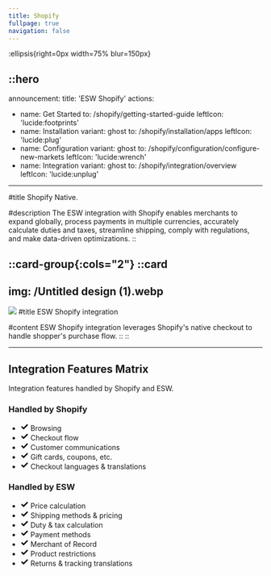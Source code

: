 ```yaml
---
title: Shopify
fullpage: true
navigation: false
---
```


:ellipsis{right=0px width=75% blur=150px}

::hero
---
announcement:
  title: 'ESW Shopify'
actions:
  - name: Get Started
    to: /shopify/getting-started-guide
    leftIcon: 'lucide:footprints'
  - name: Installation
    variant: ghost
    to: /shopify/installation/apps
    leftIcon: 'lucide:plug'
  - name: Configuration
    variant: ghost
    to: /shopify/configuration/configure-new-markets
    leftIcon: 'lucide:wrench'
  - name: Integration
    variant: ghost
    to: /shopify/integration/overview
    leftIcon: 'lucide:unplug'
---

#title
Shopify Native.

#description
The ESW integration with Shopify enables merchants to expand globally, process payments in multiple currencies, accurately calculate duties and taxes, streamline shipping, comply with regulations, and make data-driven optimizations.
::

::card-group{:cols="2"}
  ::card
  ---
  img: /Untitled design (1).webp
  ---
  <img src="/Untitled design (1).webp" class="mx-auto block" />
  #title
  ESW Shopify integration

  #content
  ESW Shopify integration leverages Shopify's native checkout to handle shopper's purchase flow.
  ::
::


---


<div class="px-4 py-8 bg-white dark:bg-neutral-900">
  <div class="max-w-4xl mx-auto">
    <div class="text-center">
      <h2 class="text-3xl font-bold leading-tight text-gray-900 dark:text-white sm:text-4xl lg:text-5xl">Integration Features Matrix</h2>
      <p class="text-[15px] text-slate-600 dark:text-slate-300">Integration features handled by Shopify and ESW.</p>
    </div>
  </div>
</div>

  <div class="grid md:grid-cols-2 items-center gap-y-6 mt-12 max-md:max-w-md max-md:mx-auto">
      <!-- Shopify Card -->
      <div class="bg-white border border-gray-300 shadow-sm md:rounded-tl-3xl md:rounded-bl-3xl max-md:rounded-3xl p-8 sm:p-10">
        <h3 class="text-slate-900 text-lg font-semibold mb-4">Handled by Shopify</h3>
        <ul class="space-y-5">
          <li class="flex items-center text-[15px] text-slate-600 font-medium">
            <svg xmlns="http://www.w3.org/2000/svg" width="16" class="mr-3 fill-green-500" viewBox="0 0 24 24">
              <path d="M9.707 19.121a.997.997 0 0 1-1.414 0l-5.646-5.647a1.5 1.5 0 0 1 0-2.121l.707-.707a1.5 1.5 0 0 1 2.121 0L9 14.171l9.525-9.525a1.5 1.5 0 0 1 2.121 0l.707.707a1.5 1.5 0 0 1 0 2.121z" />
            </svg>
            Browsing
          </li>
          <li class="flex items-center text-[15px] text-slate-600 font-medium">
            <svg xmlns="http://www.w3.org/2000/svg" width="16" class="mr-3 fill-green-500" viewBox="0 0 24 24">
              <path d="M9.707 19.121a.997.997 0 0 1-1.414 0l-5.646-5.647a1.5 1.5 0 0 1 0-2.121l.707-.707a1.5 1.5 0 0 1 2.121 0L9 14.171l9.525-9.525a1.5 1.5 0 0 1 2.121 0l.707.707a1.5 1.5 0 0 1 0 2.121z" />
            </svg>
            Checkout flow
          </li>
          <li class="flex items-center text-[15px] text-slate-600 font-medium">
            <svg xmlns="http://www.w3.org/2000/svg" width="16" class="mr-3 fill-green-500" viewBox="0 0 24 24">
              <path d="M9.707 19.121a.997.997 0 0 1-1.414 0l-5.646-5.647a1.5 1.5 0 0 1 0-2.121l.707-.707a1.5 1.5 0 0 1 2.121 0L9 14.171l9.525-9.525a1.5 1.5 0 0 1 2.121 0l.707.707a1.5 1.5 0 0 1 0 2.121z" />
            </svg>
            Customer communications
          </li>
          <li class="flex items-center text-[15px] text-slate-600 font-medium">
            <svg xmlns="http://www.w3.org/2000/svg" width="16" class="mr-3 fill-green-500" viewBox="0 0 24 24">
              <path d="M9.707 19.121a.997.997 0 0 1-1.414 0l-5.646-5.647a1.5 1.5 0 0 1 0-2.121l.707-.707a1.5 1.5 0 0 1 2.121 0L9 14.171l9.525-9.525a1.5 1.5 0 0 1 2.121 0l.707.707a1.5 1.5 0 0 1 0 2.121z" />
            </svg>
            Gift cards, coupons, etc.
          </li>
          <li class="flex items-center text-[15px] text-slate-600 font-medium">
            <svg xmlns="http://www.w3.org/2000/svg" width="16" class="mr-3 fill-green-500" viewBox="0 0 24 24">
              <path d="M9.707 19.121a.997.997 0 0 1-1.414 0l-5.646-5.647a1.5 1.5 0 0 1 0-2.121l.707-.707a1.5 1.5 0 0 1 2.121 0L9 14.171l9.525-9.525a1.5 1.5 0 0 1 2.121 0l.707.707a1.5 1.5 0 0 1 0 2.121z" />
            </svg>
            Checkout languages & translations
          </li>
        </ul>
      </div>

  <!-- ESW Card -->
  <div class="bg-slate-900 border border-gray-900 shadow-2xl rounded-3xl p-8 sm:p-10 relative md:right-1">
        <h3 class="text-white text-lg font-semibold mb-4">Handled by ESW</h3>
        <ul class="space-y-5">
          <li class="flex items-center text-[15px] text-slate-300 font-medium">
            <svg xmlns="http://www.w3.org/2000/svg" width="16" class="mr-3 fill-green-500" viewBox="0 0 24 24">
              <path d="M9.707 19.121a.997.997 0 0 1-1.414 0l-5.646-5.647a1.5 1.5 0 0 1 0-2.121l.707-.707a1.5 1.5 0 0 1 2.121 0L9 14.171l9.525-9.525a1.5 1.5 0 0 1 2.121 0l.707.707a1.5 1.5 0 0 1 0 2.121z" />
            </svg>
            Price calculation
          </li>
          <li class="flex items-center text-[15px] text-slate-300 font-medium">
            <svg xmlns="http://www.w3.org/2000/svg" width="16" class="mr-3 fill-green-500" viewBox="0 0 24 24">
              <path d="M9.707 19.121a.997.997 0 0 1-1.414 0l-5.646-5.647a1.5 1.5 0 0 1 0-2.121l.707-.707a1.5 1.5 0 0 1 2.121 0L9 14.171l9.525-9.525a1.5 1.5 0 0 1 2.121 0l.707.707a1.5 1.5 0 0 1 0 2.121z" />
            </svg>
            Shipping methods & pricing
          </li>
          <li class="flex items-center text-[15px] text-slate-300 font-medium">
            <svg xmlns="http://www.w3.org/2000/svg" width="16" class="mr-3 fill-green-500" viewBox="0 0 24 24">
              <path d="M9.707 19.121a.997.997 0 0 1-1.414 0l-5.646-5.647a1.5 1.5 0 0 1 0-2.121l.707-.707a1.5 1.5 0 0 1 2.121 0L9 14.171l9.525-9.525a1.5 1.5 0 0 1 2.121 0l.707.707a1.5 1.5 0 0 1 0 2.121z" />
            </svg>
            Duty & tax calculation
          </li>
          <li class="flex items-center text-[15px] text-slate-300 font-medium">
            <svg xmlns="http://www.w3.org/2000/svg" width="16" class="mr-3 fill-green-500" viewBox="0 0 24 24">
              <path d="M9.707 19.121a.997.997 0 0 1-1.414 0l-5.646-5.647a1.5 1.5 0 0 1 0-2.121l.707-.707a1.5 1.5 0 0 1 2.121 0L9 14.171l9.525-9.525a1.5 1.5 0 0 1 2.121 0l.707.707a1.5 1.5 0 0 1 0 2.121z" />
            </svg>
            Payment methods
          </li>
          <li class="flex items-center text-[15px] text-slate-300 font-medium">
            <svg xmlns="http://www.w3.org/2000/svg" width="16" class="mr-3 fill-green-500" viewBox="0 0 24 24">
              <path d="M9.707 19.121a.997.997 0 0 1-1.414 0l-5.646-5.647a1.5 1.5 0 0 1 0-2.121l.707-.707a1.5 1.5 0 0 1 2.121 0L9 14.171l9.525-9.525a1.5 1.5 0 0 1 2.121 0l.707.707a1.5 1.5 0 0 1 0 2.121z" />
            </svg>
            Merchant of Record
          </li>
          <li class="flex items-center text-[15px] text-slate-300 font-medium">
            <svg xmlns="http://www.w3.org/2000/svg" width="16" class="mr-3 fill-green-500" viewBox="0 0 24 24">
              <path d="M9.707 19.121a.997.997 0 0 1-1.414 0l-5.646-5.647a1.5 1.5 0 0 1 0-2.121l.707-.707a1.5 1.5 0 0 1 2.121 0L9 14.171l9.525-9.525a1.5 1.5 0 0 1 2.121 0l.707.707a1.5 1.5 0 0 1 0 2.121z" />
            </svg>
            Product restrictions
          </li>
          <li class="flex items-center text-[15px] text-slate-300 font-medium">
            <svg xmlns="http://www.w3.org/2000/svg" width="16" class="mr-3 fill-green-500" viewBox="0 0 24 24">
              <path d="M9.707 19.121a.997.997 0 0 1-1.414 0l-5.646-5.647a1.5 1.5 0 0 1 0-2.121l.707-.707a1.5 1.5 0 0 1 2.121 0L9 14.171l9.525-9.525a1.5 1.5 0 0 1 2.121 0l.707.707a1.5 1.5 0 0 1 0 2.121z" />
            </svg>
            Returns & tracking translations
          </li>
        </ul>
      </div>
    </div>
  </div>
</div>





